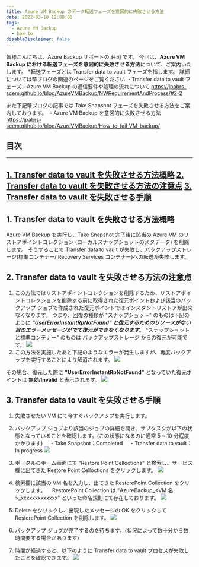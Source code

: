 ```yaml
---
title: Azure VM Backup のデータ転送フェーズを意図的に失敗させる方法
date: 2022-03-10 12:00:00
tags:
  - Azure VM Backup
  - how to
disableDisclaimer: false
---
```


<!-- more -->
皆様こんにちは、Azure Backup サポートの 荘司 です。
今回は、**Azure VM Backup における転送フェーズを意図的に失敗させる方法**について、ご案内いたします。
*転送フェーズとは Transfer data to vault フェーズを指します。
詳細については幣ブログの関連のページをご覧ください
・Transfer data to vault フェーズ - Azure VM Backup の通信要件や処理の流れについて
https://jpabrs-scem.github.io/blog/AzureVMBackup/NWRequirementAndProcess/#2-2

また下記幣ブログの記事では Take Snapshot フェーズを失敗させる方法をご案内しております。
・Azure VM Backup を意図的に失敗させる方法
https://jpabrs-scem.github.io/blog/AzureVMBackup/How_to_fail_VM_backup/

## 目次
-----------------------------------------------------------
[1. Transfer data to vault を失敗させる方法概略](#1)
[2. Transfer data to vault を失敗させる方法の注意点](#2)
[3. Transfer data to vault を失敗させる手順](#3)
-----------------------------------------------------------



## 1. Transfer data to vault を失敗させる方法概略<a id="1"></a>
Azure VM Backup を実行し、Take Snapshot 完了後に該当の Azure VM のリストアポイントコレクション (ローカルスナップショットのメタデータ) を削除します。
そうすることで Transfer data to vault が失敗し、バックアップストレージ(標準コンテナー/ Recovery Services コンテナー)への転送が失敗します。

## 2. Transfer data to vault を失敗させる方法の注意点<a id="2"></a>
1. この方法ではリストアポイントコレクションを削除するため、リストアポイントコレクションを削除する前に取得された復元ポイントおよび該当のバックアップ ジョブで作成された復元ポイントではインスタントリストアが出来なくなります。
つまり、回復の種類が "スナップショット" のものは下記のように ***"UserErrorInstantRpNotFound" と復元するためのリソースがない旨のエラーメッセージがでて復元ができなくなります***。
"スナップショットと標準コンテナー" のものは バックアップストレージ からの復元が可能です。
![](https://user-images.githubusercontent.com/71251920/157503085-0d5ff930-b877-444f-83ab-7637015cbfeb.png)
2. この方法を実施したあと下記のようなエラーが発生しますが、再度バックアップを実行することにより解消されます。
![](https://user-images.githubusercontent.com/71251920/157502733-09a19fbb-23f5-430a-a334-55591de41b52.png)

その場合、復元した際に **"UserErrorInstantRpNotFound"** となっていた復元ポイントは **無効/Invalid** と表示されます。
![](https://user-images.githubusercontent.com/71251920/157502744-47f216d0-2f8a-4fa4-a72c-79f78a80a546.png)


## 3. Transfer data to vault を失敗させる手順<a id="3"></a>
1. 失敗させたい VM にて今すぐバックアップを実行します。

2. バックアップ ジョブより該当のジョブの詳細を開き、サブタスクが以下の状態となっていることを確認します。(この状態になるのに通常 5 ~ 10 分程度かかります)
　・Take Snapshot：Completed
　・Transfer data to vault：In progress
![](https://user-images.githubusercontent.com/71251920/157502743-dd6c88d7-a959-47e1-b3cd-8cded953ceb0.png)

3. ポータルのホーム画面にて "Restore Point Celloctions" と検索し、サービス欄に出てきた Restore Point Celloctions をクリックします。
![](https://user-images.githubusercontent.com/71251920/157502742-73239758-d52f-4230-96ba-005cb7e411f6.png)

4. 検索欄に該当の VM 名を入力し、出てきた RestorePoint Collection をクリックします。
　RestorePoint Collection は "AzureBackup_<VM 名>_xxxxxxxxxxxxx" といった命名規則にて存在しております。
![](https://user-images.githubusercontent.com/71251920/157502740-150a8c21-19e4-4bdd-89ea-28e1f9db93fd.png)
5. Delete をクリックし、出現したメッセージの OK をクリックして RestorePoint Collection を削除します。
![](https://user-images.githubusercontent.com/71251920/157502739-4d1655cc-2ee2-4eb2-ba22-d8cb9d73d4af.png)
6. バックアップ ジョブが完了するのを待ちます。(状況によって数十分から数時間要する場合があります)

7. 時間が経過すると、以下のように Transfer data to vault プロセスが失敗したことを確認できます。
![](https://user-images.githubusercontent.com/71251920/157502737-ba0b8cda-001e-421e-a6d7-e3648c2c38fa.png)




